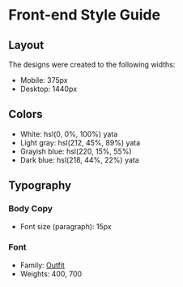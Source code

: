 # Front-end Style Guide

## Layout

The designs were created to the following widths:

- Mobile: 375px
- Desktop: 1440px

## Colors

- White: hsl(0, 0%, 100%) yata 
- Light gray: hsl(212, 45%, 89%) yata
- Grayish blue: hsl(220, 15%, 55%)
- Dark blue: hsl(218, 44%, 22%)  yata

## Typography

### Body Copy

- Font size (paragraph): 15px

### Font

- Family: [Outfit](https://fonts.google.com/specimen/Outfit)
- Weights: 400, 700
